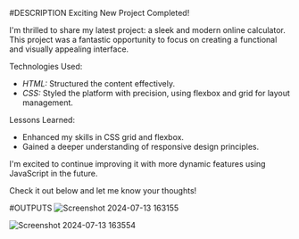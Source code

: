#DESCRIPTION
Exciting New Project Completed!

I'm thrilled to share my latest project: a sleek and modern online calculator. This project was a fantastic opportunity to focus on creating a functional and visually appealing interface.

 Technologies Used:
- *HTML:* Structured the content effectively.
- *CSS:* Styled the platform with precision, using flexbox and grid for layout management.

 Lessons Learned:
- Enhanced my skills in CSS grid and flexbox.
- Gained a deeper understanding of responsive design principles.

I'm excited to continue improving it with more dynamic features using JavaScript in the future.

Check it out below and let me know your thoughts!

#OUTPUTS
![Screenshot 2024-07-13 163155](https://github.com/user-attachments/assets/24c06054-b9c1-42fa-b67c-4bc9195d5d62)

![Screenshot 2024-07-13 163554](https://github.com/user-attachments/assets/cadafd52-939f-424f-b5e9-e7e1dce65b9c)
